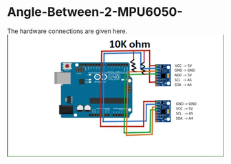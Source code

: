 # Angle-Between-2-MPU6050-
 
The hardware connections are given here. 
![Alt text](HardwareConnections.png?raw=true "Title") 
